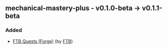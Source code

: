 ## mechanical-mastery-plus - v0.1.0-beta -> v0.1.1-beta

### Added

  * [FTB Quests (Forge)](https://www.curseforge.com/minecraft/mc-mods/ftb-quests-forge) (by [FTB](https://www.curseforge.com/members/FTB/projects))

